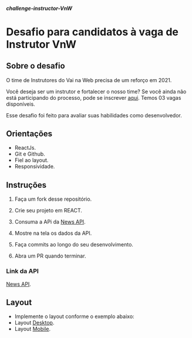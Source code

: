 ##### challenge-instructor-VnW

# Desafio para candidatos à vaga de Instrutor VnW

## Sobre o desafio 

O time de Instrutores do Vai na Web precisa de um reforço em 2021.  

Você deseja ser um instrutor e fortalecer o nosso time? Se você ainda não está participando do processo, pode se inscrever [aqui](https://docs.google.com/forms/d/e/1FAIpQLSd73g0fCQ3EWDRVmxuUVWjkl-2Ar2Jc-wwaCnNAla_OtV8MqQ/viewform "link para inscrição"). Temos 03 vagas disponíveis.

Esse desafio foi feito para avaliar suas habilidades como desenvolvedor.



## Orientações
* ReactJs.
* Git e Github.
* Fiel ao layout.
* Responsividade.


## Instruções

1. Faça um fork desse repositório.

2. Crie seu projeto em REACT.

3. Consuma a APi da [News API](https://newsapi.org/).

4. Mostre na tela os dados da API.

5. Faça commits ao longo do seu desenvolvimento.

6. Abra um PR quando terminar.


### Link da API
[News API](https://newsapi.org/).


## Layout
* Implemente o layout conforme o exemplo abaixo:
* Layout [Desktop](https://xd.adobe.com/view/e04ddb4e-1022-4530-9972-e059ce094d20-b51e/ "link para página da spec").
* Layout [Mobile](https://xd.adobe.com/view/e04ddb4e-1022-4530-9972-e059ce094d20-b51e/screen/f840460a-7463-43cf-8a12-baee496a9d45/ "link para página da spec").


